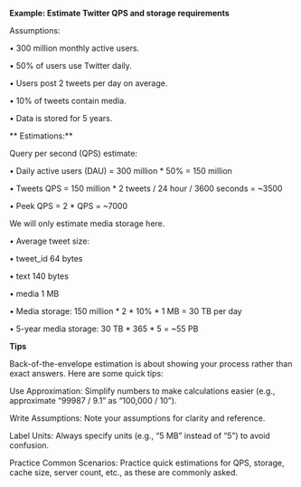 **Example: Estimate Twitter QPS and storage requirements**

 Assumptions:
 
 • 300 million monthly active users.
 
 • 50% of users use Twitter daily.
 
 • Users post 2 tweets per day on average.
 
 • 10% of tweets contain media.
 
 • Data is stored for 5 years.

 ** Estimations:**
  
 Query per second (QPS) estimate:
 
 • Daily active users (DAU) = 300 million * 50% = 150 million
 
 • Tweets QPS = 150 million * 2 tweets / 24 hour / 3600 seconds = ~3500
 
 • Peek QPS = 2 * QPS = ~7000
 
 We will only estimate media storage here.
 
 • Average tweet size:
 
 • tweet_id   64 bytes
 
 • text    140 bytes
 
 • media   1 MB

 • Media storage: 150 million * 2 * 10% * 1 MB = 30 TB per day
 
 • 5-year media storage: 30 TB * 365 * 5 = ~55 PB


**Tips**

Back-of-the-envelope estimation is about showing your process rather than exact answers. Here are some quick tips:

Use Approximation: Simplify numbers to make calculations easier (e.g., approximate “99987 / 9.1” as “100,000 / 10”).

Write Assumptions: Note your assumptions for clarity and reference.

Label Units: Always specify units (e.g., “5 MB” instead of “5”) to avoid confusion.

Practice Common Scenarios: Practice quick estimations for QPS, storage, cache size, server count, etc., as these are commonly asked.
